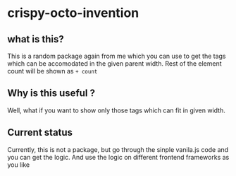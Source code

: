 # crispy-octo-invention

## what is this?
This is a random package again from me which you can use to get the tags which
can be accomodated in the given parent width. Rest of the element count will be shown as  `+ count`

## Why is this useful ?
Well, what if you want to show only those tags which can fit in given width. 

## Current status
Currently, this is not a package, but go through the sinple vanila.js code and you can get the logic.
And use the logic on different frontend frameworks as you like
